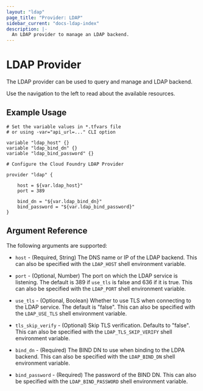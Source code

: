 ```yaml
---
layout: "ldap"
page_title: "Provider: LDAP"
sidebar_current: "docs-ldap-index"
description: |-
  An LDAP provider to manage an LDAP backend.
---
```


# LDAP Provider

The LDAP provider can be used to query and manage and LDAP backend.

Use the navigation to the left to read about the available resources.

## Example Usage

```
# Set the variable values in *.tfvars file
# or using -var="api_url=..." CLI option

variable "ldap_host" {}
variable "ldap_bind_dn" {}
variable "ldap_bind_password" {}

# Configure the Cloud Foundry LDAP Provider

provider "ldap" {
    
    host = ${var.ldap_host}"
    port = 389

    bind_dn = "${var.ldap_bind_dn}"
    bind_password = "${var.ldap_bind_password}"
}
```

## Argument Reference

The following arguments are supported:

* `host` - (Required, String) The DNS name or IP of the LDAP backend. This can also be specified with the `LDAP_HOST` shell environment variable.

* `port` - (Optional, Number) The port on which the LDAP service is listening. The default is 389 if `use_tls` is false and 636 if it is true. This can also be specified with the `LDAP_PORT` shell environment variable.

* `use_tls` - (Optional, Boolean) Whether to use TLS when connecting to the LDAP service. The default is "false". This can also be specified with the `LDAP_USE_TLS` shell environment variable.

* `tls_skip_verify` - (Optional) Skip TLS verification. Defaults to "false". This can also be specified with the `LDAP_TLS_SKIP_VERIFY` shell environment variable.

* `bind_dn` - (Required) The BIND DN to use when binding to the LDPA backend. This can also be specified
  with the `LDAP_BIND_DN` shell environment variable.

* `bind_password` - (Required) The password of the BIND DN. This can also be specified
  with the `LDAP_BIND_PASSWORD` shell environment variable.
